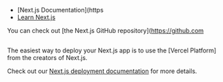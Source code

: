 


- [Next.js Documentation](https
- [Learn Next.js](https://nextjs.org/learn) 

You can check out [the Next.js GitHub repository](https://github.com

## 

The easiest way to deploy your Next.js app is to use the [Vercel Platform] from the creators of Next.js.

Check out our [Next.js deployment documentation](https://nextjs.org/docs/deployment) for more details.
